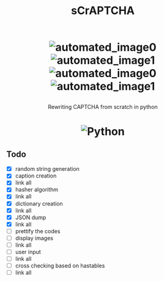 <h1 align='center'> sCrAPTCHA <br><br>

<!-- ![banner](https://user-images.githubusercontent.com/54891285/120897792-85841100-c645-11eb-9df8-f949c0f958b4.png) -->
 ![automated_image0](https://user-images.githubusercontent.com/54891285/121666074-80e8ae00-cac6-11eb-9716-058bb675276f.png)
 ![automated_image1](https://user-images.githubusercontent.com/54891285/121666021-74fcec00-cac6-11eb-9053-d0ea553b6ebd.png)
 ![automated_image0](https://user-images.githubusercontent.com/54891285/121666163-965dd800-cac6-11eb-8501-aa92e37c01ab.png)
![automated_image1](https://user-images.githubusercontent.com/54891285/121666182-98c03200-cac6-11eb-97ed-36f37cce71ee.png)




</h1>
<p align='center'>Rewriting CAPTCHA from scratch in python
</p>
<h1 align='center'>
 
  ![Python](https://img.shields.io/badge/-python-333333?style=flat-square&logo=python)  
</h1>

## Todo

- [x] random string generation
- [x] caption creation
- [x] link all
- [x] hasher algorithm
- [x] link all
- [x] dictionary creation
- [x] link all
- [x] JSON dump
- [x] link all
- [ ] prettify the codes
- [ ] display images
- [ ] link all
- [ ] user input
- [ ] link all
- [ ] cross checking based on hastables
- [ ] link all

